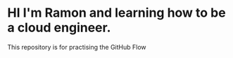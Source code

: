 # HI I'm Ramon and learning how to be a cloud engineer.
This repository is for practising the GitHub Flow
